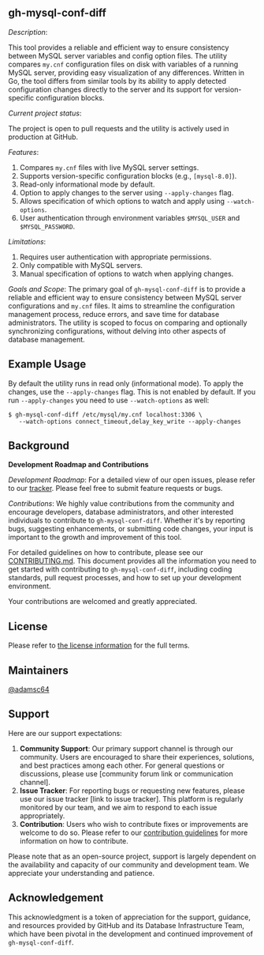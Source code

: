 ## gh-mysql-conf-diff

[issues]: https://github.com/github/gh-mysql-conf-diff/issues

_Description_: 

This tool provides a reliable and efficient way to ensure consistency between MySQL server variables and config option files. The utility compares `my.cnf` configuration files on disk with variables of a running MySQL server, providing easy visualization of any differences. Written in Go, the tool differs from similar tools by its ability to apply detected configuration changes directly to the server and its support for version-specific configuration blocks.

_Current project status_:

The project is open to pull requests and the utility is actively used in production at GitHub.

_Features_:
1. Compares `my.cnf` files with live MySQL server settings.
2. Supports version-specific configuration blocks (e.g., `[mysql-8.0]`).
3. Read-only informational mode by default.
4. Option to apply changes to the server using `--apply-changes` flag.
5. Allows specification of which options to watch and apply using `--watch-options`.
6. User authentication through environment variables `$MYSQL_USER` and `$MYSQL_PASSWORD`.

_Limitations_:
1. Requires user authentication with appropriate permissions.
2. Only compatible with MySQL servers.
3. Manual specification of options to watch when applying changes.

_Goals and Scope_:
The primary goal of `gh-mysql-conf-diff` is to provide a reliable and efficient way to ensure consistency between MySQL server configurations and `my.cnf` files. It aims to streamline the configuration management process, reduce errors, and save time for database administrators. The utility is scoped to focus on comparing and optionally synchronizing configurations, without delving into other aspects of database management.

## Example Usage

By default the utility runs in read only (informational mode). To apply the
changes, use the `--apply-changes` flag. This is not enabled by default. If
you run `--apply-changes` you need to use `--watch-options` as well:

	$ gh-mysql-conf-diff /etc/mysql/my.cnf localhost:3306 \
	   --watch-options connect_timeout,delay_key_write --apply-changes

## Background 

**Development Roadmap and Contributions**

_Development Roadmap_:
For a detailed view of our open issues, please refer to our [tracker](issues). Please feel free to submit feature requests or bugs.

_Contributions_:
We highly value contributions from the community and encourage developers, database administrators, and other interested individuals to contribute to `gh-mysql-conf-diff`. Whether it's by reporting bugs, suggesting enhancements, or submitting code changes, your input is important to the growth and improvement of this tool.

For detailed guidelines on how to contribute, please see our [CONTRIBUTING.md](CONTRIBUTING.md). This document provides all the information you need to get started with contributing to `gh-mysql-conf-diff`, including coding standards, pull request processes, and how to set up your development environment.

Your contributions are welcomed and greatly appreciated.

## License 

Please refer to [the license information](./LICENSE.txt) for the full terms.

## Maintainers 

[@adamsc64](https://github.com/adamsc64)

## Support

Here are our support expectations:

1. **Community Support**: Our primary support channel is through our community. Users are encouraged to share their experiences, solutions, and best practices among each other. For general questions or discussions, please use [community forum link or communication channel].
1. **Issue Tracker**: For reporting bugs or requesting new features, please use our issue tracker [link to issue tracker]. This platform is regularly monitored by our team, and we aim to respond to each issue appropriately.
1. **Contribution**: Users who wish to contribute fixes or improvements are welcome to do so. Please refer to our [contribution guidelines](CONTRIBUTING.md) for more information on how to contribute.

Please note that as an open-source project, support is largely dependent on the availability and capacity of our community and development team. We appreciate your understanding and patience.

## Acknowledgement

This acknowledgment is a token of appreciation for the support, guidance, and resources provided by GitHub and its Database Infrastructure Team, which have been pivotal in the development and continued improvement of `gh-mysql-conf-diff`.
